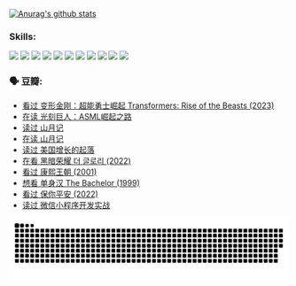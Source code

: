 
[![Anurag's github stats](https://github-readme-stats.vercel.app/api?username=w940853815)](https://github.com/anuraghazra/github-readme-stats)

### Skills:

<code><img height="32" src="https://cdn.jsdelivr.net/npm/simple-icons@v5/icons/python.svg"></code>
<code><img height="32" src="https://cdn.jsdelivr.net/npm/simple-icons@v5/icons/javascript.svg"></code>
<code><img height="32" src="https://cdn.jsdelivr.net/npm/simple-icons@v5/icons/django.svg"></code>
<code><img height="32" src="https://cdn.jsdelivr.net/npm/simple-icons@v5/icons/flask.svg"></code>
<code><img height="32" src="https://cdn.jsdelivr.net/npm/simple-icons@v5/icons/vuetify.svg"></code>
<code><img height="32" src="https://cdn.jsdelivr.net/npm/simple-icons@v5/icons/git.svg"></code>
<code><img height="32" src="https://cdn.jsdelivr.net/npm/simple-icons@v5/icons/docker.svg"></code>
<code><img height="32" src="https://cdn.jsdelivr.net/npm/simple-icons@v5/icons/postgresql.svg"></code>
<code><img height="32" src="https://cdn.jsdelivr.net/npm/simple-icons@v5/icons/elasticsearch.svg"></code>
<code><img height="32" src="https://cdn.jsdelivr.net/npm/simple-icons@v5/icons/macos.svg"></code>
<code><img height="32" src="https://cdn.jsdelivr.net/npm/simple-icons@v5/icons/linux.svg"></code>

### 🗣 豆瓣:

<!-- DOUBAN-ACTIVITIES:START -->
- [看过 变形金刚：超能勇士崛起 Transformers: Rise of the Beasts‎ (2023)](https://www.douban.com/people/136069238/status/4267685771/?_i=86773575)
- [在读 光刻巨人：ASML崛起之路](https://www.douban.com/people/136069238/status/4266569048/?_i=86773576)
- [读过 山月记](https://www.douban.com/people/136069238/status/4266567455/?_i=86773576)
- [在读 山月记](https://www.douban.com/people/136069238/status/4256796460/?_i=86773576)
- [读过 美国增长的起落](https://www.douban.com/people/136069238/status/4256795052/?_i=86773576)
- [在看 黑暗荣耀 더 글로리‎ (2022)](https://www.douban.com/people/136069238/status/4256207386/?_i=86773576)
- [看过 康熙王朝‎ (2001)](https://www.douban.com/people/136069238/status/4254396418/?_i=86773576)
- [想看 单身汉 The Bachelor‎ (1999)](https://www.douban.com/people/136069238/status/4250318861/?_i=86773576)
- [看过 保你平安‎ (2022)](https://www.douban.com/people/136069238/status/4239139510/?_i=86773576)
- [读过 微信小程序开发实战](https://www.douban.com/people/136069238/status/4237321528/?_i=86773576)
<!-- DOUBAN-ACTIVITIES:END -->


![Snake animation](https://raw.githubusercontent.com/w940853815/w940853815/output/github-contribution-grid-snake.svg)

<!--
**w940853815/w940853815** is a ✨ _special_ ✨ repository because its `README.md` (this file) appears on your GitHub profile.

Here are some ideas to get you started:

- 🔭 I’m currently working on ...
- 🌱 I’m currently learning ...
- 👯 I’m looking to collaborate on ...
- 🤔 I’m looking for help with ...
- 💬 Ask me about ...
- 📫 How to reach me: ...
- 😄 Pronouns: ...
- ⚡ Fun fact: ...
-->
